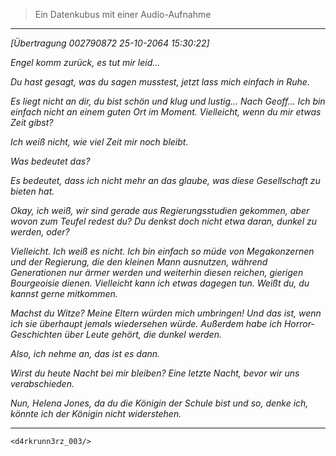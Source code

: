 >Ein Datenkubus mit einer Audio-Aufnahme
***
*[Übertragung 002790872 25-10-2064 15:30:22]*

*Engel komm zurück, es tut mir leid...*

*Du hast gesagt, was du sagen musstest, jetzt lass mich einfach in Ruhe.*

*Es liegt nicht an dir, du bist schön und klug und lustig... Nach Geoff... Ich bin einfach nicht an einem guten Ort im Moment. Vielleicht, wenn du mir etwas Zeit gibst?*

*Ich weiß nicht, wie viel Zeit mir noch bleibt.*

*Was bedeutet das?*

*Es bedeutet, dass ich nicht mehr an das glaube, was diese Gesellschaft zu bieten hat.*

*Okay, ich weiß, wir sind gerade aus Regierungsstudien gekommen, aber wovon zum Teufel redest du? Du denkst doch nicht etwa daran, dunkel zu werden, oder?*

*Vielleicht. Ich weiß es nicht. Ich bin einfach so müde von Megakonzernen und der Regierung, die den kleinen Mann ausnutzen, während Generationen nur ärmer werden und weiterhin diesen reichen, gierigen Bourgeoisie dienen. Vielleicht kann ich etwas dagegen tun. Weißt du, du kannst gerne mitkommen.*

*Machst du Witze? Meine Eltern würden mich umbringen! Und das ist, wenn ich sie überhaupt jemals wiedersehen würde. Außerdem habe ich Horror-Geschichten über Leute gehört, die dunkel werden.*

*Also, ich nehme an, das ist es dann.*

*Wirst du heute Nacht bei mir bleiben? Eine letzte Nacht, bevor wir uns verabschieden.*

*Nun, Helena Jones, da du die Königin der Schule bist und so, denke ich, könnte ich der Königin nicht widerstehen.*
***
`<d4rkrunn3rz_003/>`

